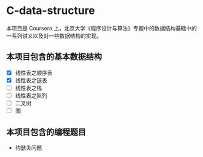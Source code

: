 # C-data-structure
本项目是 Coursera 上，北京大学《程序设计与算法》专题中的数据结构基础中的一系列讲义以及对一些数据结构的实现。

## 本项目包含的基本数据结构
- [x] 线性表之顺序表
- [x] 线性表之链表
- [ ] 线性表之栈
- [ ] 线性表之队列
- [ ] 二叉树
- [ ] 图

## 本项目包含的编程题目
- 约瑟夫问题
